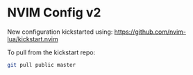 # NVIM Config v2

New configuration kickstarted using:
https://github.com/nvim-lua/kickstart.nvim

To pull from the kickstart repo:
```bash
git pull public master
```

